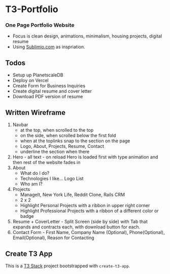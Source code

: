 # T3-Portfolio

### One Page Portfolio Website

- Focus is clean design, animations, minimalism, housing projects, digital resume
- Using [Sublimio.com](https://sublimio.com) as inspriation.

## Todos

- Setup up PlanetscaleDB
- Deploy on Vercel
- Create Form for Business Inquiries
- Create digital resume and cover letter
- Download PDF version of resume

## Written Wireframe

1. Navbar
   - at the top, when scrolled to the top
   - on the side, when scrolled below the first fold
   - when at the toplinks snap to the section on the page
   - Logo, About, Projects, Resume, Contact
   - underline the section when there
2. Hero - all text - on reload Hero is loaded first with type animation and then rest of the website fades in
3. About
   - What do I do?
   - Technologies I like... Logo List
   - Who am I?
4. Projects
   - ManageIt, New York Life, Reddit Clone, Rails CRM
   - 2 x 2
   - Highlight Personal Projects with a ribbon in upper right corner
   - Highlight Professional Projects with a ribbon of a different color or badge
5. Resume + CoverLetter - Split Screen (side by side) with Tab that expands and contracts each, with download button for each.
6. Contact Form - First Name, Company Name (Optional), Phone(Optional), Email(Optional), Reason for Contacting

## Create T3 App

This is a [T3 Stack](https://create.t3.gg/) project bootstrapped with `create-t3-app`.
